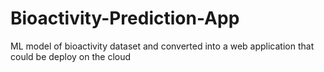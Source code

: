 # Bioactivity-Prediction-App
 ML model of bioactivity dataset and converted into a web application that could be deploy on the cloud 
